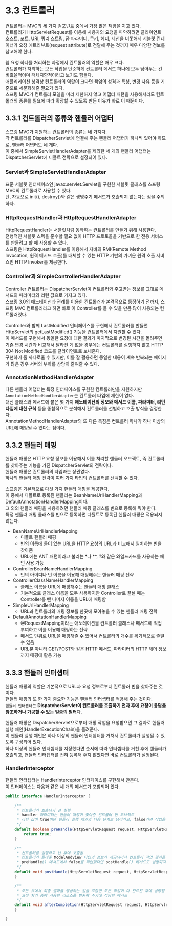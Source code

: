 # 3.3 컨트롤러

컨트롤러는 MVC의 세 가지 컴포넌트 중에서 가장 많은 책임을 지고 있다.  
컨트롤러가 HttpServletRequest를 이용해 사용자의 요청을 파악하려면 클라이언트 호스트, 포트, URI, 쿼리 스트링, 폼 파라미터, 쿠키, 헤더, 세션을 비롯해서 서블릿 컨테이너가 요청 애트리뷰트(request attribute)로 전달해 주는 것까지 매우 다양한 정보를 참고해야 한다.

웹 요청 하나를 처리하는 과정에서 컨트롤러의 역할은 매우 크다.  
컨트롤러가 처리하는 모든 작업을 단순하게 컨트롤러 메서드 하나에 모두 담아두는 건 비효율적이며 객체지향적이라고 보기도 힘들다.  
애플리케이션 성격상 컨트롤러의 역할이 크다면 책임의 성격과 특성, 변경 사유 등을 기준으로 세분화해줄 필요가 있다.  
스프링 MVC가 컨트롤러 모델을 미리 제한하지 않고 어댑터 패턴을 사용해서라도 컨트롤러의 종류를 필요에 따라 확장할 수 있도록 만든 이유가 바로 이 때문이다.

## 3.3.1 컨트롤러의 종류와 핸들러 어댑터

스프링 MVC가 지원하는 컨트롤러의 종류는 네 가지다.  
각 컨트롤러를 DispatcherServlet에 연결해 주는 핸들러 어댑터가 하나씩 있어야 하므로, 핸들러 어댑터도 네 개다.  
이 중에서 SimpleServletHandlerAdapter를 제외한 세 개의 핸들러 어댑터는 DispatcherServlet에 디폴트 전략으로 설정되어 있다.

### Servlet과 SimpleServletHandlerAdapter

표준 서블릿 인터페이스인 javax.servlet.Servlet을 구현한 서블릿 클래스를 스프링 MVC의 컨트롤러로 사용할 수 있다.  
단, 자동으로 init(), destroy()와 같은 생명주기 메서드가 호출되지 않는다는 점을 주의하자.

### HttpRequestHandler과 HttpRequestHandlerAdapter

HttpRequestHandler는 서블릿처럼 동작하는 컨트롤러를 만들기 위해 사용한다.  
전형적인 서블릿 스펙을 준수할 필요 없이 HTTP 프로토콜을 기반으로 한 전용 서비스를 만들려고 할 때 사용할 수 있다.  
스프링은 HttpRequestHandler를 이용해서 자바의 RMI(Remote Method Invocation, 원격 메서드 호출)를 대체할 수 있는 HTTP 기반의 가벼운 원격 호출 서비스인 HTTP Invoker를 제공한다.

### Controller과 SimpleControllerHandlerAdapter

Controller 컨트롤러는 DispatcherServlet이 컨트롤러와 주고받는 정보를 그대로 메서드의 파라미터와 리턴 값으로 가지고 있다.  
스프링 3.0의 애노테이션과 관례를 이용한 컨트롤러가 본격적으로 등장하기 전까지, 스프링 MVC 컨트롤러라고 하면 바로 이 Controller를 들 수 있을 만큼 많이 사용되는 컨트롤러였다.

Controller와 함께 LastModified 인터페이스를 구현해서 컨트롤러를 만들면 HttpServlet의 getLastModified() 기능을 컨트롤러에서 지원할 수 있다.  
이 메서드를 구현해서 동일한 요청에 대한 결과가 마지막으로 변경된 시간을 돌려주면 기존 변경 시간과 비교해서 달라진 게 없을 경우에는 컨트롤러를 실행하지 않고 HTTP 304 Not Modified 코드를 클라이언트로 보내준다.  
구현하기 좀 까다로울 수 있지만, 이를 잘 활용하면 동일한 내용이 계속 반복되는 페이지가 많은 경우 서버의 부하를 상당히 줄여줄 수 있다.

### AnnotationMethodHandlerAdapter

다른 핸들러 어댑터는 특정 인터페이스를 구현한 컨트롤러만을 지원하지만 `AnnotationMethodHandlerAdapter`는 컨트롤러 타입에 제한이 없다.  
대신 클래스와 메서드에 붙은 몇 가지 **애노테이션의 정보와 메서드 이름, 파라미터, 리턴 타입에 대한 규칙** 등을 종합적으로 분석해서 컨트롤러를 선별하고 호출 방식을 결정한다.  
AnnotationMethodHandlerAdapter의 또 다른 특징은 컨트롤러 하나가 하나 이상의 URL에 매핑될 수 있다는 점이다.

## 3.3.2 핸들러 매핑

핸들러 매핑은 HTTP 요청 정보를 이용해서 이를 처리할 핸들러 오브젝트, 즉 컨트롤러를 찾아주는 기능을 가진 DispatcherServlet의 전략이다.  
핸들러 매핑은 컨트롤러의 타입과는 상관없다.  
하나의 핸들러 매핑 전략이 여러 가지 타입의 컨트롤러를 선택할 수 있다.

스프링은 기본적으로 다섯 가지 핸들러 매핑을 제공한다.  
이 중에서 디폴트로 등록된 핸들러는 BeanNameUrlHandlerMapping과 DefaultAnnotationHandlerMapping이다.  
그 외의 핸들러 매핑을 사용하려면 핸들러 매핑 클래스를 빈으로 등록해 줘야 한다.  
특정 핸들러 매핑 클래스를 빈으로 등록하면 디폴트로 등록된 핸들러 매핑은 적용되지 않는다.

- BeanNameUrlHandlerMapping
  - 디폴트 핸들러 매핑
  - 빈의 이름에 들어 있는 URL을 HTTP 요청의 URL과 비교해서 일치하는 빈을 찾아줌
  - URL에는 ANT 패턴이라고 불리는 *나 **, ?와 같은 와일드카드를 사용하는 패턴 사용 가능
- ControllerBeanNameHandlerMapping
  - 빈의 아이디나 빈 이름을 이용해 매핑해주는 핸들러 매핑 전략
- ControllerClassNameHandlerMapping
  - 클래스 이름을 URL에 매핑해주는 핸들러 매핑 클래스
  - 기본적으로 클래스 이름을 모두 사용하지만 Controller로 끝날 때는 Controller를 뺀 나머지 이름을 URL에 매핑함
- SimpleUrlHandlerMapping
  - URL과 컨트롤러의 매핑 정보를 한곳에 모아놓을 수 있는 핸들러 매핑 전략
- DefaultAnnotationHandlerMapping
  - @RequestMapping이라는 애노테이션을 컨트롤러 클래스나 메서드에 직접 부여하고 이를 이용해 매핑하는 전략
  - 메서드 단위로 URL을 매핑해줄 수 있어서 컨트롤러의 개수를 획기적으로 줄일 수 있음
  - URL뿐 아니라 GET/POST와 같은 HTTP 메서드, 파라미터의 HTTP 헤더 정보까지 매핑에 활용 가능

## 3.3.3 핸들러 인터셉터

핸들러 매핑의 역할은 기본적으로 URL과 요청 정보로부터 컨트롤러 빈을 찾아주는 것이다.  
핸들러 매핑의 또 한 가지 중요한 기능은 핸들러 인터셉터를 적용해 주는 것이다.  
`핸들러 인터셉터`는 **DispatcherServlet이 컨트롤러를 호출하기 전과 후에 요청이 응답을 참조하거나 가공할 수 있는 일종의 필터**다.

핸들러 매핑은 DispatcherServlet으로부터 매핑 작업을 요청받으면 그 결과로 핸들러 실행 체인(HandlerExecutionChain)을 돌려준다.  
이 핸들러 실행 체인은 하나 이상의 핸들러 인터셉터를 거쳐서 컨트롤러가 실행될 수 있도록 구성되어 있다.  
하나 이상의 핸들러 인터셉터를 지정했다면 순서에 따라 인터셉터를 거친 후에 핸들러가 호출되고, 핸들러 인터셉터를 전혀 등록해 주지 않았다면 바로 컨트롤러가 실행된다.

### HandlerInterceptor

핸들러 인터셉터는 HandlerInterceptor 인터페이스를 구현해서 만든다.  
이 인터페이스는 다음과 같은 세 개의 메서드가 포함되어 있다.

```java
public interface HandlerInterceptor {

    /**
     * 컨트롤러가 호출되기 전 실행
     * handler 파라미터는 핸들러 매핑이 찾아준 컨트롤러 빈 오브젝트
     * 리턴 값이 true이면 핸들러 실행 체인의 다음 단계로 넘어가고, false라면 작업을 중단하고 리턴하므로 컨트롤러와 남은 인터셉터는 실행되지 않음
     */
    default boolean preHandle(HttpServletRequest request, HttpServletResponse response, Object handler) throws Exception {
        return true;
    }

    /**
     * 컨트롤러를 실행하고 난 후에 호출됨
     * 컨트롤러가 돌려준 ModelAndView 타입의 정보가 제공되어서 컨트롤러 작업 결과를 참조하거나 조작 가능
     * preHandle() 메서드에서 false를 리턴했다면 postHandle() 메서드도 실행되지 않음
     */
    default void postHandle(HttpServletRequest request, HttpServletResponse response, Object handler, @Nullable ModelAndView modelAndView) throws Exception {
    }

    /**
     * 모든 뷰에서 최종 결과를 생성하는 일을 포함한 모든 작업이 다 완료된 후에 실행됨
     * 요청 처리 중에 사용한 리소스를 반환해 주기에 적당한 메서드
     */ 
    default void afterCompletion(HttpServletRequest request, HttpServletResponse response, Object handler, @Nullable Exception ex) throws Exception {
    }

}
```
